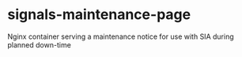 # signals-maintenance-page
Nginx container serving a maintenance notice for use with SIA during planned down-time

